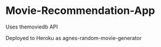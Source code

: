# Movie-Recommendation-App
 Uses themoviedb API

Deployed to Heroku as agnes-random-movie-generator

